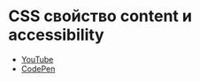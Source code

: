 # CSS свойство content и accessibility
- [YouTube](https://youtube.com/shorts/U-RUD1jdsn4)
- [CodePen](https://codepen.io/aleksander-lamkov/pen/qEWWPYw)